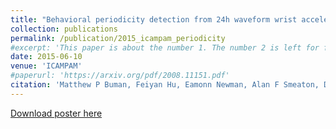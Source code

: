 ```yaml
---
title: "Behavioral periodicity detection from 24h waveform wrist accelerometry"
collection: publications
permalink: /publication/2015_icampam_periodicity
#excerpt: 'This paper is about the number 1. The number 2 is left for future work.'
date: 2015-06-10
venue: 'ICAMPAM'
#paperurl: 'https://arxiv.org/pdf/2008.11151.pdf'
citation: 'Matthew P Buman, Feiyan Hu, Eamonn Newman, Alan F Smeaton, Dana R Epstein. &quot;Behavioral periodicity detection from 24h waveform wrist accelerometry.&quot; <i>International Conference on Ambulatory Monitoring of Physical Activity and Movement (ICAMPAM 2015)</i>. '
---
```

<!--- This paper is about the number 1. The number 2 is left for future work.-->
[Download poster here](http://doras.dcu.ie/20643/1/ICAMPAM_2014_Poster_-_ASU_DCU.pdf)

<!--- Recommended citation: Your Name, You. (2009). "Paper Title Number 1." <i>Journal 1</i>. 1(1) .-->

